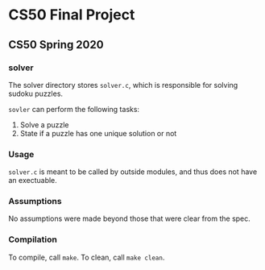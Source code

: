 # CS50 Final Project
## CS50 Spring 2020

### solver

The solver directory stores `solver.c`, which is responsible for solving sudoku puzzles.

`sovler` can perform the following tasks:

1. Solve a puzzle
2. State if a puzzle has one unique solution or not

### Usage

`solver.c` is meant to be called by outside modules, and thus does not have an exectuable.

### Assumptions

No assumptions were made beyond those that were clear from the spec.

### Compilation

To compile, call `make`. To clean, call `make clean`.
